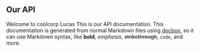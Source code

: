 ## Our API

Welcome to coolcorp Lucas This is our API documentation. This documentation
is generated from normal Markdown files using [docbox](https://github.com/tmcw/docbox),
so it can use Markdown syntax, like **bold**, *emphasis*, ~~strikethrough~~,
`code`, and more.
